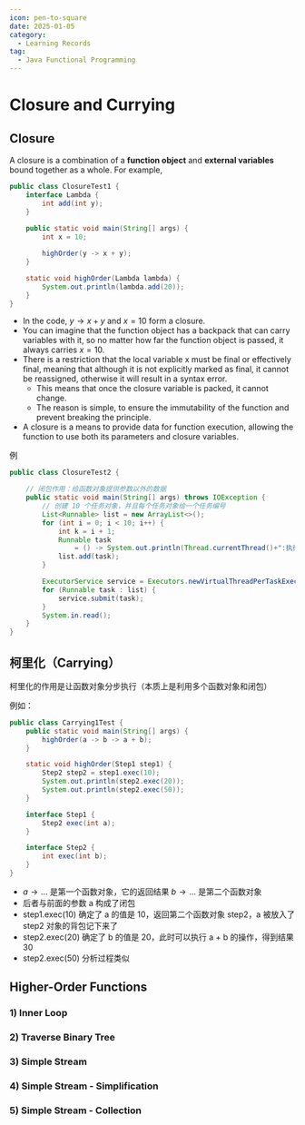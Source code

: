 ```yaml
---
icon: pen-to-square
date: 2025-01-05
category:
  - Learning Records
tag:
  - Java Functional Programming
---
```


# Closure and Currying

## Closure

A closure is a combination of a **function object** and **external variables** bound together as a whole. For example,

```java
public class ClosureTest1 {
    interface Lambda {
        int add(int y);
    }
    
    public static void main(String[] args) {
        int x = 10;

        highOrder(y -> x + y);
    }

    static void highOrder(Lambda lambda) {
        System.out.println(lambda.add(20));
    }
}
```

* In the code, $y \rightarrow x + y$ and $x = 10$ form a closure.
* You can imagine that the function object has a backpack that can carry variables with it, so no matter how far the function object is passed, it always carries $x = 10$.
* There is a restriction that the local variable x must be final or effectively final, meaning that although it is not explicitly marked as final, it cannot be reassigned, otherwise it will result in a syntax error.
  * This means that once the closure variable is packed, it cannot change.
  * The reason is simple, to ensure the immutability of the function and prevent breaking the principle.
* A closure is a means to provide data for function execution, allowing the function to use both its parameters and closure variables.



例

```java
public class ClosureTest2 {

    // 闭包作用：给函数对象提供参数以外的数据
    public static void main(String[] args) throws IOException {
        // 创建 10 个任务对象，并且每个任务对象给一个任务编号
        List<Runnable> list = new ArrayList<>();
        for (int i = 0; i < 10; i++) {
            int k = i + 1;
            Runnable task 
                = () -> System.out.println(Thread.currentThread()+":执行任务" + k);
            list.add(task);
        }

        ExecutorService service = Executors.newVirtualThreadPerTaskExecutor();
        for (Runnable task : list) {
            service.submit(task);
        }
        System.in.read();
    }
}
```



## 柯里化（Carrying）

柯里化的作用是让函数对象分步执行（本质上是利用多个函数对象和闭包）

例如：

```java
public class Carrying1Test {
    public static void main(String[] args) {
        highOrder(a -> b -> a + b);
    }

    static void highOrder(Step1 step1) {
        Step2 step2 = step1.exec(10);
        System.out.println(step2.exec(20));
        System.out.println(step2.exec(50));
    }

    interface Step1 {
        Step2 exec(int a);
    }

    interface Step2 {
        int exec(int b);
    }
}
```

*  $a \rightarrow ...$ 是第一个函数对象，它的返回结果  $b \rightarrow ...$ 是第二个函数对象
* 后者与前面的参数 a 构成了闭包
* step1.exec(10) 确定了 a 的值是 10，返回第二个函数对象 step2，a 被放入了 step2 对象的背包记下来了
* step2.exec(20) 确定了 b 的值是 20，此时可以执行 a + b 的操作，得到结果 30
* step2.exec(50) 分析过程类似



## Higher-Order Functions

### 1) Inner Loop

### 2) Traverse Binary Tree

### 3) Simple Stream

### 4) Simple Stream - Simplification

### 5) Simple Stream - Collection